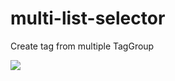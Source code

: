 # multi-list-selector
Create tag from multiple TagGroup

[![](https://jitpack.io/v/aadilmirrani/multi-list-selector.svg)](https://jitpack.io/#aadilmirrani/multi-list-selector)
